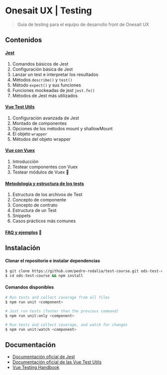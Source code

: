 # Onesait UX | Testing

> Guia de testing para el equipo de desarrollo front de Onesait UX

## Contenidos

#### [Jest](./docs/jest/jest.md)

1.  Comandos básicos de Jest
2.  Configuración básica de Jest
3.  Lanzar un test e interpretar los resultados
4.  Métodos `describe()` y `test()`
5.  Método `expect()` y sus funciones
6.  Funciones mockeadas de jest `jest.fn()`
7.  Métodos de Jest más utilizados

#### [Vue Test Utils](./docs/vue/vue.md)

1.  Configuración avanzada de Jest
2.  Montado de componentes
3.  Opciones de los métodos mount y shallowMount
4.  El objeto `wrapper`
5.  Métodos del objeto wrapper

#### [Vue con Vuex](./docs/vuex/vuex.md)

1.  Introducción
2.  Testear componentes con Vuex
3.  Testear módulos de Vuex 🚧

#### [Metodología y estructura de los tests](./docs/methodology/methodology.md)

1. Estructura de los archivos de Test
2. Concepto de componente
3. Concepto de contrato
4. Estructura de un Test
5. Snippets
6. Casos prácticos más comunes

#### [FAQ y ejemplos](./docs/examples/examples.md) 🚧

## Instalación

#### Clonar el repositorio e instalar dependencias

```bash
$ git clone https://github.com/pedro-rodalia/test-course.git ods-test-course
$ cd ods-test-course && npm install
```

#### Comandos disponibles

```bash
# Run tests and collect coverage from all files
$ npm run unit <component>

# Just run tests (faster than the previous command)
$ npm run unit:only <component>

# Run tests and collect coverage, and watch for changes
$ npm run unit:watch <component>
```

## Documentación

-   [Documentación oficial de Jest][jest]
-   [Documentación oficial de las Vue Test Utils][vue-test-utils]
-   [Vue Testing Handbook](https://lmiller1990.github.io/vue-testing-handbook/)

[jest]: https://jestjs.io/en/

[cli]: https://jestjs.io/docs/en/cli

[@vue/test-utils]: https://github.com/vuejs/vue-test-utils

[vue-test-utils]: https://vue-test-utils.vuejs.org/

[configuración]: https://jestjs.io/docs/en/configuration

[babel]: https://babeljs.io/

[babel-jest]: https://www.npmjs.com/package/babel-jest

[describe]: https://jestjs.io/docs/en/api#describename-fn

[test]: https://jestjs.io/docs/en/api#testname-fn-timeout

[expect]: https://jestjs.io/docs/en/expect

[test-each]: https://jestjs.io/docs/en/api#testeachtablename-fn-timeout

[jest mock functions]: https://jestjs.io/docs/en/mock-function-api

[tohavebeencalled]: https://jestjs.io/docs/en/expect#tohavebeencalled

[tohavebeencalledwith]: https://jestjs.io/docs/en/expect#tohavebeencalledwitharg1-arg2

[mockimplementation]: https://jestjs.io/docs/en/mock-function-api#mockfnmockimplementationfn

[jsdom]: https://github.com/jsdom/jsdom
